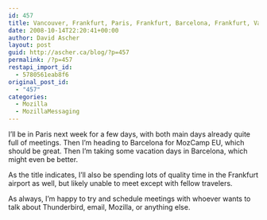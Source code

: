 ```yaml
---
id: 457
title: Vancouver, Frankfurt, Paris, Frankfurt, Barcelona, Frankfurt, Vancouver
date: 2008-10-14T22:20:41+00:00
author: David Ascher
layout: post
guid: http://ascher.ca/blog/?p=457
permalink: /?p=457
restapi_import_id:
  - 5780561eab8f6
original_post_id:
  - "457"
categories:
  - Mozilla
  - MozillaMessaging
---
```

I&#8217;ll be in Paris next week for a few days, with both main days already quite full of meetings. Then I&#8217;m heading to Barcelona for MozCamp EU, which should be great. Then I&#8217;m taking some vacation days in Barcelona, which might even be better.

As the title indicates, I&#8217;ll also be spending lots of quality time in the Frankfurt airport as well, but likely unable to meet except with fellow travelers.

As always, I&#8217;m happy to try and schedule meetings with whoever wants to talk about Thunderbird, email, Mozilla, or anything else.